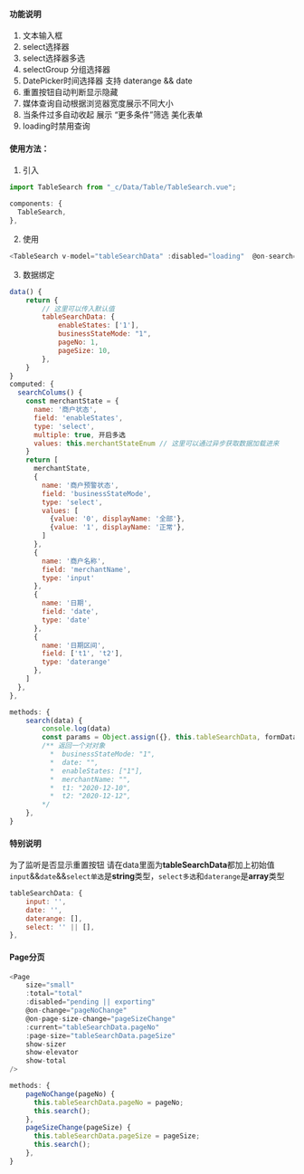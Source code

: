 #### 功能说明

1. 文本输入框
2. select选择器
3. select选择器多选
4. selectGroup 分组选择器
5. DatePicker时间选择器 支持 daterange && date
6. 重置按钮自动判断显示隐藏
7. 媒体查询自动根据浏览器宽度展示不同大小
8. 当条件过多自动收起 展示 “更多条件”筛选 美化表单
9. loading时禁用查询

#### 使用方法：

1. 引入
```javascript
import TableSearch from "_c/Data/Table/TableSearch.vue";

components: {
  TableSearch,
},
```
2. 使用

``` javascript
<TableSearch v-model="tableSearchData" :disabled="loading"  @on-search="search" :columns="searchColums" />
```

3. 数据绑定

```javascript
data() {
    return {
        // 这里可以传入默认值
        tableSearchData: {
            enableStates: ['1'],
            businessStateMode: "1",
            pageNo: 1,
        	pageSize: 10,
        },
    }
}
computed: {
  searchColums() {
    const merchantState = {
      name: '商户状态',
      field: 'enableStates',
      type: 'select',
      multiple: true, 开启多选
      values: this.merchantStateEnum // 这里可以通过异步获取数据加载进来
    }
    return [
      merchantState,
      {
        name: '商户预警状态',
        field: 'businessStateMode',
        type: 'select',
        values: [
          {value: '0', displayName: '全部'},
          {value: '1', displayName: '正常'},
        ]
      },
      {
        name: '商户名称',
        field: 'merchantName',
        type: 'input'
      },
      {
        name: '日期',
        field: 'date',
        type: 'date'
      },
      {
        name: '日期区间',
        field: ['t1', 't2'],
        type: 'daterange'
      },
    ]
  },
},

methods: {
    search(data) {
        console.log(data)
        const params = Object.assign({}, this.tableSearchData, formData);
        /** 返回一个对对象
          *  businessStateMode: "1",
          *  date: "",
          *  enableStates: ["1"],
          *  merchantName: "",
          *  t1: "2020-12-10",
          *  t2: "2020-12-12",
        */
    },
}
```

#### 特别说明

为了监听是否显示重置按钮 请在data里面为**tableSearchData**都加上初始值` input`&&`date`&&`select单选`是**string**类型，`select多选`和`daterange`是**array**类型

```javascript
tableSearchData: {
    input: '',
    date: '',
    daterange: [],
    select: '' || [],
},
```

#### Page分页

```javascript
<Page
    size="small"
    :total="total"
    :disabled="pending || exporting"
    @on-change="pageNoChange"
    @on-page-size-change="pageSizeChange"
    :current="tableSearchData.pageNo"
    :page-size="tableSearchData.pageSize"
    show-sizer
    show-elevator
    show-total
/>

methods: {
	pageNoChange(pageNo) {
      this.tableSearchData.pageNo = pageNo;
      this.search();
    },
    pageSizeChange(pageSize) {
      this.tableSearchData.pageSize = pageSize;
      this.search();
    },
}
```


